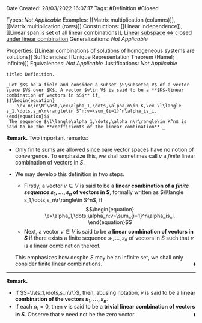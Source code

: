 <br />
<br />

Date Created: 28/03/2022 16:07:17
Tags: #Definition #Closed 

Types: _Not Applicable_
Examples: [[Matrix multiplication (columns)]], [[Matrix multiplication (rows)]]
Constructions: [[Linear Independence]], [[Linear span is set of all linear combinations]], [Linear subspace $\Leftrightarrow$ closed under linear combination](Linear%20subspace%20iff%20closed%20under%20linear%20combination.md)
Generalizations: _Not Applicable_

Properties: [[Linear combinations of solutions of homogeneous systems are solutions]]
Sufficiencies: [[Unique Representation Theorem (Hamel; infinite)]]
Equivalences: _Not Applicable_
Justifications: _Not Applicable_

``` ad-Definition
title: Definition.

_Let $K$ be a field and consider a subset $S\subseteq V$ of a vector space $V$ over $K$. A vector $v\in V$ is said to be a **$K$-linear combination of vectors in $S$** if_
$$\begin{equation}
    \ex n\in\N^\ast,\ex\alpha_1,\dots,\alpha_n\in K,\ex \l\langle s_1,\dots,s_n\r\rangle\in S^n:v=\sum_{i=1}^n\alpha_is_i.
\end{equation}$$
_The sequence $\l\langle\alpha_1,\dots,\alpha_n\r\rangle\in K^n$ is said to be the **coefficients of the linear combination**._

```

**Remark.** Two important remarks:
* Only finite sums are allowed since bare vector spaces have no notion of convergence. To emphasize this, we shall sometimes call $v$ a _finite_ linear combination of vectors in $S$.

* We may develop this definition in two steps.
    * Firstly, a vector $v\in V$ is said to be a **linear combination of a _finite sequence_ $s_1,\dots,s_n$ of vectors in $S$**, formally written as $\l\langle s_1,\dots,s_n\r\rangle\in S^n$, if $$\begin{equation}
        \ex\alpha_1,\dots,\alpha_n:v=\sum_{i=1}^n\alpha_is_i.
    \end{equation}$$
    * Next, a vector $v\in V$ is said to be a **linear combination of vectors in $S$** if there exists a finite sequence $s_1,\dots,s_n$ of vectors in $S$ such that $v$ is a linear combination thereof.

  This emphasizes how despite $S$ may be an infinite set, we shall only consider finite linear combinations.<span style="float:right;">$\blacklozenge$</span>

---

**Remark.**
* If $S=\l\{s_1,\dots,s_n\r\}$, then, abusing notation, $v$ is said to be a **linear combination of the vectors $s_1,\dots,s_n$**.
* If each $\alpha_i=0$, then $v$ is said to be a **trivial linear combination of vectors in $S$**. Observe that $v$ need not be the zero vector.<span style="float:right;">$\blacklozenge$</span>
